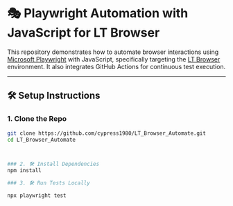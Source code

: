 # 🎭 Playwright Automation with JavaScript for LT Browser

This repository demonstrates how to automate browser interactions using [Microsoft Playwright](https://playwright.dev/) with JavaScript, specifically targeting the [LT Browser](https://www.lambdatest.com/lt-browser) environment. It also integrates GitHub Actions for continuous test execution.

---

## 🛠️ Setup Instructions

### 1. Clone the Repo

```bash
git clone https://github.com/cypress1980/LT_Browser_Automate.git
cd LT_Browser_Automate



### 2. 🛠️ Install Dependencies
npm install

### 3. 🛠️ Run Tests Locally

npx playwright test
